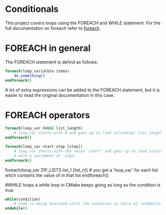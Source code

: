 # Conditionals
This project covers loops using the FOREACH and WHILE statement.
For the full documentation on foreach refer to [foreach](https://cmake.org/cmake/help/latest/command/foreach.html)

# FOREACH in general
The FOREACH statement is defind as follows:
```CMake
foreach(loop_varialble items)
    do_something()
endforeach()
```

A lot of extra expressions can be added to the FOREACH statement, but it is easier to read the original documentation in this case.

# FOREACH operators
```CMake
foreach(loop_var RANGE list_length)
    # loop_var starts with 0 and goes up to (and inlcuding) list_length
endforeach()
```
```CMake
foreach(loop_var start stop [step])
    # loop_var starts with the value 'start' and goes up to (and inlcuding) 'stop'
    # with a increment of 'step'
endforeach()
```
foreach(loop_var ZIP_LISTS list_1 [list_n])
    # you get a 'loop_var' for each list witch contains the value of in that list
endforeach()

#WHILE loops
a while loop in CMake keeps going as long as the condition is true
```CMake
while(condition)
    # Code is being executed until the condition is false at 'endwhile()'
endwhile()
```
